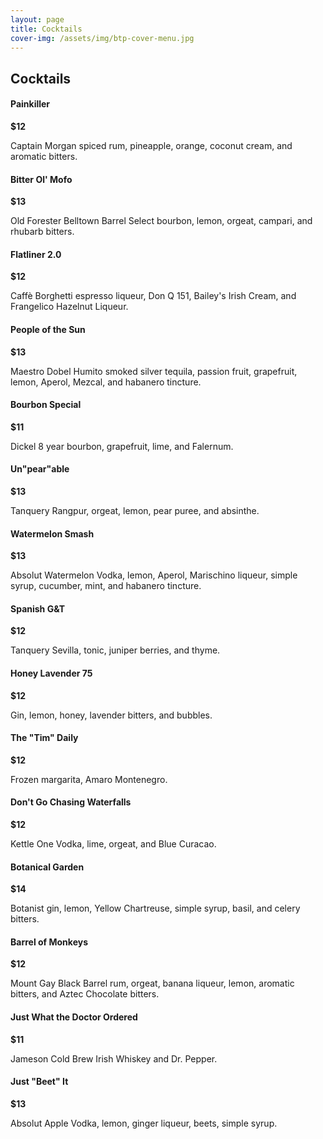 ```yaml
---
layout: page
title: Cocktails
cover-img: /assets/img/btp-cover-menu.jpg
---
```


## Cocktails

<h4 class="d-inline-block">Painkiller</h4><div class="float-md-right mt-md-3"><b>$12</b></div>
<p class="mt-0">Captain Morgan spiced rum, pineapple, orange, coconut cream, and aromatic bitters.</p>

<h4 class="d-inline-block">Bitter Ol' Mofo</h4><div class="float-md-right mt-md-3"><b>$13</b></div>
<p class="mt-0">Old Forester Belltown Barrel Select bourbon, lemon, orgeat, campari, and rhubarb bitters.</p>

<h4 class="d-inline-block">Flatliner 2.0</h4><div class="float-md-right mt-md-3"><b>$12</b></div>
<p class="mt-0">Caff&egrave; Borghetti espresso liqueur, Don Q 151, Bailey's Irish Cream, and Frangelico Hazelnut Liqueur.</p>

<h4 class="d-inline-block">People of the Sun</h4><div class="float-md-right mt-md-3"><b>$13</b></div>
<p class="mt-0">Maestro Dobel Humito smoked silver tequila, passion fruit, grapefruit, lemon, Aperol, Mezcal, and habanero tincture.</p>

<h4 class="d-inline-block">Bourbon Special</h4><div class="float-md-right mt-md-3"><b>$11</b></div>
<p class="mt-0">Dickel 8 year bourbon, grapefruit, lime, and Falernum.</p>

<h4 class="d-inline-block">Un&quot;pear&quot;able</h4><div class="float-md-right mt-md-3"><b>$13</b></div>
<p class="mt-0">Tanquery Rangpur, orgeat, lemon, pear puree, and absinthe.</p>

<h4 class="d-inline-block">Watermelon Smash</h4><div class="float-md-right mt-md-3"><b>$13</b></div>
<p class="mt-0">Absolut Watermelon Vodka, lemon, Aperol, Marischino liqueur, simple syrup, cucumber, mint, and habanero tincture.</p>

<h4 class="d-inline-block">Spanish G&amp;T</h4><div class="float-md-right mt-md-3"><b>$12</b></div>
<p class="mt-0">Tanquery Sevilla, tonic, juniper berries, and thyme.</p>

<h4 class="d-inline-block">Honey Lavender 75</h4><div class="float-md-right mt-md-3"><b>$12</b></div>
<p class="mt-0">Gin, lemon, honey, lavender bitters, and bubbles.</p>

<h4 class="d-inline-block">The &quot;Tim&quot; Daily</h4><div class="float-md-right mt-md-3"><b>$12</b></div>
<p class="mt-0">Frozen margarita, Amaro Montenegro.</p>

<h4 class="d-inline-block">Don't Go Chasing Waterfalls</h4><div class="float-md-right mt-md-3"><b>$12</b></div>
<p class="mt-0">Kettle One Vodka, lime, orgeat, and Blue Curacao.</p>

<h4 class="d-inline-block">Botanical Garden</h4><div class="float-md-right mt-md-3"><b>$14</b></div>
<p class="mt-0">Botanist gin, lemon, Yellow Chartreuse, simple syrup, basil, and celery bitters.</p>

<h4 class="d-inline-block">Barrel of Monkeys</h4><div class="float-md-right mt-md-3"><b>$12</b></div>
<p class="mt-0">Mount Gay Black Barrel rum, orgeat, banana liqueur, lemon, aromatic bitters, and Aztec Chocolate bitters.</p>

<h4 class="d-inline-block">Just What the Doctor Ordered</h4><div class="float-md-right mt-md-3"><b>$11</b></div>
<p class="mt-0">Jameson Cold Brew Irish Whiskey and Dr. Pepper.</p>

<h4 class="d-inline-block">Just &quot;Beet&quot; It</h4><div class="float-md-right mt-md-3"><b>$13</b></div>
<p class="mt-0">Absolut Apple Vodka, lemon, ginger liqueur, beets, simple syrup.</p>
